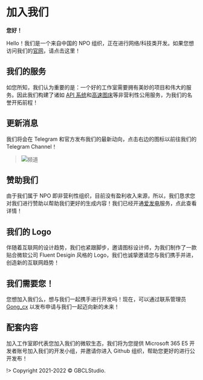 # 加入我们


**您好！**

Hello！我们是一个来自中国的 NPO 组织，正在进行网络/科技类开发。如果您想访问我们的[官网](https://gbclstudio.cn)，请点击这里！

## 我们的服务

如您所知，我们认为重要的是：一个好的工作室需要拥有美妙的项目和伟大的服务。因此我们构建了诸如 [API 系统](https://api.gcxstudio.cn)和[高速图床](https://pic.gcxstudio.cn)等非营利性公用服务，为我们的名誉开拓前程！

## 更新消息

我们将会在 Telegram 和官方发布我们的最新动向，点击右边的图标以前往我们的 Telegram Channel！

> ![频道](../_media/john_us.md/telegram.svg)

## 赞助我们

由于我们属于 NPO 即非营利性组织，目前没有盈利收入来源，所以，我们恳求您对我们进行赞助以帮助我们更好的生成内容！我们已经开通[爱发电](https://afdian.net/@GBCLStudio)服务，点此查看详情！

## 我们的 Logo

伴随着互联网的设计趋势，我们也紧跟脚步，邀请图标设计师，为我们制作了一款贴合微软公司 Fluent Desigin 风格的 Logo，我们也诚挚邀请您与我们携手并进，创造新的互联网趋势！

## 我们需要您！

您想加入我们么，想与我们一起携手进行开发吗！现在，可以通过联系管理员 [Gong_cx](mailto:aries@gcxs.fun) 以发布申请与我们一起迈向新的未来！

## 配套内容

加入工作室即代表您加入我们的微软生态，我们将为您提供 Microsoft 365 E5 开发者账号加入我们的开发小组，并邀请你进入 Github 组织，帮助您更好的进行公开发布！

!> Copyright 2021-2022 &copy; GBCLStudio.
